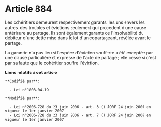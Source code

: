 # Article 884

Les cohéritiers demeurent respectivement garants, les uns envers les autres, des troubles et évictions seulement qui
procèdent d'une cause antérieure au partage. Ils sont également garants de l'insolvabilité du débiteur d'une dette mise dans
le lot d'un copartageant, révélée avant le partage.

La garantie n'a pas lieu si l'espèce d'éviction soufferte a été exceptée par une clause particulière et expresse de l'acte de
partage ; elle cesse si c'est par sa faute que le cohéritier souffre l'éviction.

**Liens relatifs à cet article**

	**Codifié par**:

	  - Loi n°1803-04-19

	**Modifié par**:

	  - Loi n°2006-728 du 23 juin 2006 - art. 3 () JORF 24 juin 2006 en vigueur le 1er janvier 2007
	  - Loi n°2006-728 du 23 juin 2006 - art. 7 () JORF 24 juin 2006 en vigueur le 1er janvier 2007
